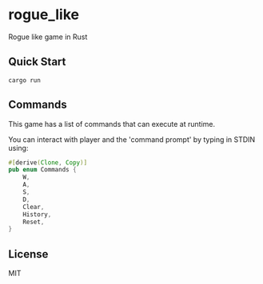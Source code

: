 # rogue_like

Rogue like game in Rust

## Quick Start
```console
cargo run
```

## Commands
This game has a list of commands that can execute at runtime.

You can interact with player and the 'command prompt' by typing in STDIN using:
```Rust
#[derive(Clone, Copy)]
pub enum Commands {
    W,
    A,
    S,
    D,
    Clear,
    History,
    Reset,
}
```

## License
MIT
